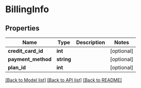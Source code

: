 # BillingInfo

## Properties
Name | Type | Description | Notes
------------ | ------------- | ------------- | -------------
**credit_card_id** | **int** |  | [optional]
**payment_method** | **string** |  | [optional]
**plan_id** | **int** |  | [optional]

[[Back to Model list]](../README.md#documentation-for-models) [[Back to API list]](../README.md#documentation-for-api-endpoints) [[Back to README]](../README.md)
